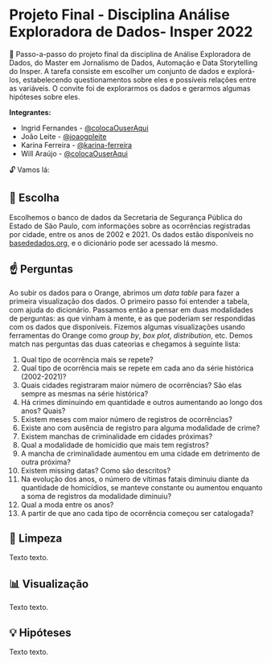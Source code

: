 # Projeto Final - Disciplina Análise Exploradora de Dados- Insper 2022 

:pencil: Passo-a-passo do projeto final da disciplina de Análise Exploradora de Dados, do Master em Jornalismo de Dados, Automação e Data Storytelling do Insper. A tarefa consiste em  escolher um conjunto de dados e explorá-los, estabelecendo questionamentos sobre eles e possíveis relações entre as variáveis. O convite foi de explorarmos os dados e gerarmos algumas hipóteses sobre eles. 

**Integrantes:**
- Ingrid Fernandes - [@colocaOuserAqui](https://github.com/link)
- João Leite - [@joaogpleite](https://github.com/joaogpleite)
- Karina Ferreira - [@karina-ferreira](https://github.com/karina-ferreira)
- Will Araújo - [@colocaOuserAqui](https://github.com/link)

:unlock: Vamos lá:


## :dart: Escolha

Escolhemos o banco de dados da Secretaria de Segurança Pública do Estado de São Paulo, com informações sobre as ocorrências registradas por cidade, entre os anos de 2002 e 2021. Os dados estão disponíveis no [basededados.org](https://basedosdados.org/dataset/br-sp-gov-ssp?bdm_table=ocorrencias_registradas), e o dicionário pode ser acessado lá mesmo. 

## :point_up: Perguntas
Ao subir os dados para o Orange, abrimos um *data table* para fazer a primeira visualização dos dados. O primeiro passo foi entender a tabela, com ajuda do dicionário. Passamos então a pensar em duas modalidades de perguntas: as que vinham à mente, e as que poderiam ser respondidas com os dados que disponíveis. Fizemos algumas visualizações usando ferramentas do Orange como *group by*, *box plot*, *distribution*, etc. Demos match nas perguntas das duas cateorias e chegamos à seguinte lista:

1. Qual tipo de ocorrência mais se repete?
2. Qual tipo de ocorrência mais se repete em cada ano da série histórica (2002-2021)?
3. Quais cidades registraram maior número de ocorrências? São elas sempre as mesmas na série histórica?
4. Há crimes diminuindo em quantidade e outros aumentando ao longo dos anos? Quais?
5. Existem meses com maior número de registros de ocorrências?
6. Existe ano com ausência de registro para alguma modalidade de crime?
7. Existem manchas de criminalidade em cidades próximas?
8. Qual a modalidade de homicídio que mais tem registros?
9. A mancha de criminalidade aumentou em uma cidade em detrimento de outra próxima?
10. Existem missing datas? Como são descritos?
11. Na evolução dos anos, o número de vítimas fatais diminuiu diante da quantidade de homicídios, se manteve constante ou aumentou enquanto a soma de registros da modalidade diminuiu?
12. Qual a moda entre os anos?
13. A partir de que ano cada tipo de ocorrência começou ser catalogada?

## :put_litter_in_its_place: Limpeza
Texto texto.

## :bar_chart: Visualização

Texto texto.

## :bulb: Hipóteses

Texto texto.
